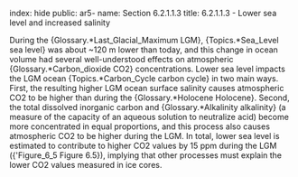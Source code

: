 index: hide
public: ar5-
name: Section 6.2.1.1.3
title: 6.2.1.1.3 - Lower sea level and increased salinity

During the {Glossary.*Last_Glacial_Maximum LGM}, {Topics.*Sea_Level sea level} was about ~120 m lower than today, and this change in ocean volume had several well-understood effects on atmospheric {Glossary.*Carbon_dioxide CO2} concentrations. Lower sea level impacts the LGM ocean {Topics.*Carbon_Cycle carbon cycle} in two main ways. First, the resulting higher LGM ocean surface salinity causes atmospheric CO2 to be higher than during the {Glossary.*Holocene Holocene}. Second, the total dissolved inorganic carbon and {Glossary.*Alkalinity alkalinity} (a measure of the capacity of an aqueous solution to neutralize acid) become more concentrated in equal proportions, and this process also causes atmospheric CO2 to be higher during the LGM. In total, lower sea level is estimated to contribute to higher CO2 values by 15 ppm during the LGM ({'Figure_6_5 Figure 6.5}), implying that other processes must explain the lower CO2 values measured in ice cores.
